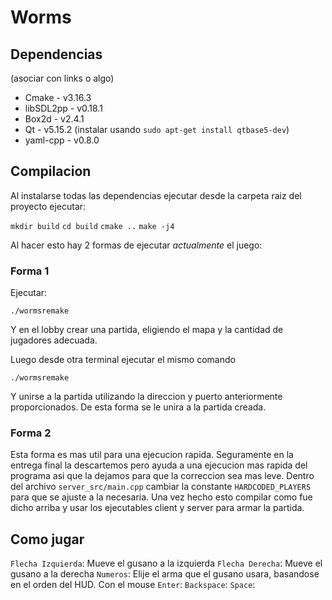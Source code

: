 # Worms

## Dependencias
(asociar con links o algo)
* Cmake - v3.16.3
* libSDL2pp - v0.18.1
* Box2d - v2.4.1
* Qt - v5.15.2 (instalar usando `sudo apt-get install qtbase5-dev`)
* yaml-cpp - v0.8.0

## Compilacion

Al instalarse todas las dependencias ejecutar desde la carpeta raiz del proyecto ejecutar:

`mkdir build`
`cd build`
`cmake ..`
`make -j4`

Al hacer esto hay 2 formas de ejecutar _actualmente_  el juego:

### Forma 1
Ejecutar:

`./wormsremake`

Y en el lobby crear una partida, eligiendo el mapa y la cantidad de jugadores adecuada.

Luego desde otra terminal ejecutar el mismo comando

`./wormsremake`

Y unirse a la partida utilizando la direccion y puerto anteriormente proporcionados.
De esta forma se le unira a la partida creada.

### Forma 2
Esta forma es mas util para una ejecucion rapida. Seguramente en la entrega final la descartemos pero ayuda a una ejecucion mas
rapida del programa asi que la dejamos para que la correccion sea mas leve.
Dentro del archivo `server_src/main.cpp` cambiar la constante `HARDCODED_PLAYERS` para que se ajuste a la necesaria.
Una vez hecho esto compilar como fue dicho arriba y usar los ejecutables client y server para armar la partida. 

## Como jugar

`Flecha Izquierda`: Mueve el gusano a la izquierda
`Flecha Derecha`: Mueve el gusano a la derecha
`Numeros`: Elije el arma que el gusano usara, basandose en el orden del HUD. Con el mouse 
`Enter`: 
`Backspace`: 
`Space`: 